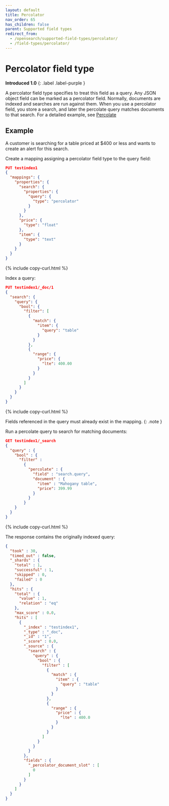 ```yaml
---
layout: default
title: Percolator
nav_order: 65
has_children: false
parent: Supported field types
redirect_from:
  - /opensearch/supported-field-types/percolator/
  - /field-types/percolator/
---
```


# Percolator field type
**Introduced 1.0**
{: .label .label-purple }

A percolator field type specifies to treat this field as a query. Any JSON object field can be marked as a percolator field. Normally, documents are indexed and searches are run against them. When you use a percolator field, you store a search, and later the percolate query matches documents to that search. For a detailed example, see [Percolate]({{site.url}}{{site.baseurl}}/query-dsl/specialized/percolate/)

## Example

A customer is searching for a table priced at $400 or less and wants to create an alert for this search. 

Create a mapping assigning a percolator field type to the query field:

```json
PUT testindex1
{
  "mappings": {
    "properties": {
      "search": {
        "properties": {
          "query": { 
            "type": "percolator" 
          }
        }
      },
      "price": { 
        "type": "float" 
      },
      "item": { 
        "type": "text" 
      }
    }
  }
}
```
{% include copy-curl.html %}

Index a query:

```json
PUT testindex1/_doc/1
{
  "search": {
    "query": {
      "bool": {
        "filter": [
          { 
            "match": { 
              "item": { 
                "query": "table" 
              }
            }
          },
          { 
            "range": { 
              "price": { 
                "lte": 400.00 
              } 
            } 
          }
        ]
      }
    }
  }
}
```
{% include copy-curl.html %}

Fields referenced in the query must already exist in the mapping.
{: .note }

Run a percolate query to search for matching documents:

```json
GET testindex1/_search
{
  "query" : {
    "bool" : {
      "filter" : 
        {
          "percolate" : {
            "field" : "search.query",
            "document" : {
              "item" : "Mahogany table",
              "price": 399.99
            }
          }
        }
    }
  }
}
```
{% include copy-curl.html %}

The response contains the originally indexed query:

```json
{
  "took" : 30,
  "timed_out" : false,
  "_shards" : {
    "total" : 1,
    "successful" : 1,
    "skipped" : 0,
    "failed" : 0
  },
  "hits" : {
    "total" : {
      "value" : 1,
      "relation" : "eq"
    },
    "max_score" : 0.0,
    "hits" : [
      {
        "_index" : "testindex1",
        "_type" : "_doc",
        "_id" : "1",
        "_score" : 0.0,
        "_source" : {
          "search" : {
            "query" : {
              "bool" : {
                "filter" : [
                  {
                    "match" : {
                      "item" : {
                        "query" : "table"
                      }
                    }
                  },
                  {
                    "range" : {
                      "price" : {
                        "lte" : 400.0
                      }
                    }
                  }
                ]
              }
            }
          }
        },
        "fields" : {
          "_percolator_document_slot" : [
            0
          ]
        }
      }
    ]
  }
}
```